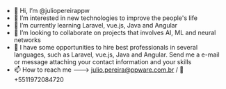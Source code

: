 - 👋 Hi, I’m @juliopereirappw
- 👀 I’m interested in new technologies to improve the people's life 
- 🌱 I’m currently learning Laravel, vue.js, Java and Angular
- 💞️ I’m looking to collaborate on projects that involves AI, ML and neural networks
- 🤝 I have some opportunities to hire best professionals in several languages, such as Laravel, vue.js, Java and Angular. Send me a e-mail or message attaching your contact information and your skills
- 📫 How to reach me ---> julio.pereira@ppware.com.br / 📲 +5511972084720

<!---
juliopereirappw/juliopereirappw is a ✨ special ✨ repository because its `README.md` (this file) appears on your GitHub profile.
You can click the Preview link to take a look at your changes.
--->
